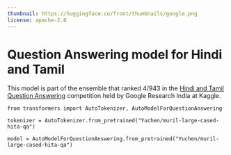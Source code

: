 ```yaml
---
thumbnail: https://huggingface.co/front/thumbnails/google.png
license: apache-2.0
---
```


# Question Answering model for Hindi and Tamil

This model is part of the ensemble that ranked 4/943 in the [Hindi and Tamil Question Answering](https://www.kaggle.com/c/chaii-hindi-and-tamil-question-answering) competition held by Google Research India at Kaggle.
```
from transformers import AutoTokenizer, AutoModelForQuestionAnswering
  
tokenizer = AutoTokenizer.from_pretrained("Yuchen/muril-large-cased-hita-qa")

model = AutoModelForQuestionAnswering.from_pretrained("Yuchen/muril-large-cased-hita-qa")
```